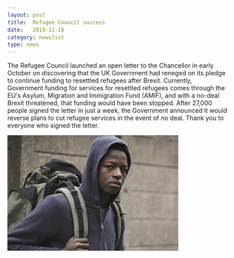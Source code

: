 ```yaml
---
layout: post
title:  Refugee Council success
date:   2019-11-18
category: newslist
type: news
---
```


The Refugee Council launched an open letter to the Chancellor in early October on discovering that the UK Government had reneged on its pledge to continue funding to resettled refugees after Brexit. Currently, Government funding for services for resettled refugees comes through the EU's Asylum, Migration and Immigration Fund (AMIF), and with a no-deal Brexit threatened, that funding would have been stopped. After 27,000 people signed the letter in just a week, the Government announced it would reverse plans to cut refugee services in the event of no deal. Thank you to everyone who signed the letter.

![Young black man with a backpack in front of a grey stone wall](/images/2019-11-18-refugee-council-success.jpg)
